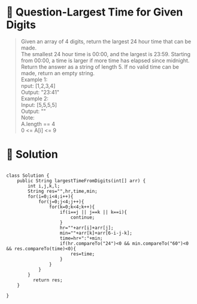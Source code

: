 # :japanese_goblin: Question-Largest Time for Given Digits

> Given an array of 4 digits, return the largest 24 hour time that can be made.  
> The smallest 24 hour time is 00:00, and the largest is 23:59.  Starting from 00:00, a time is larger if more time has elapsed since midnight.  
> Return the answer as a string of length 5.  If no valid time can be made, return an empty string.  
> Example 1:  
> nput: [1,2,3,4]  
> Output: "23:41"  
> Example 2:  
> Input: [5,5,5,5]  
> Output: ""  
> Note:  
> A.length == 4  
> 0 <= A[i] <= 9  

# :bento: Solution

```

class Solution {
    public String largestTimeFromDigits(int[] arr) {
        int i,j,k,l;
        String res="",hr,time,min;
        for(i=0;i<4;i++){
            for(j=0;j<4;j++){
                for(k=0;k<4;k++){
                    if(i==j || j==k || k==i){
                        continue;
                    }
                    hr=""+arr[i]+arr[j];
                    min=""+arr[k]+arr[6-i-j-k];
                    time=hr+":"+min;
                    if(hr.compareTo("24")<0 && min.compareTo("60")<0 && res.compareTo(time)<0){
                        res=time;
                    }
                }
            }
        }
          return res;
    }
  
}
```
